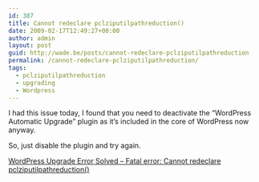 ```yaml
---
id: 387
title: Cannot redeclare pclziputilpathreduction()
date: 2009-02-17T12:49:27+00:00
author: admin
layout: post
guid: http://wade.be/posts/cannot-redeclare-pclziputilpathreduction
permalink: /cannot-redeclare-pclziputilpathreduction/
tags:
  - pclziputilpathreduction
  - upgrading
  - Wordpress
---
```

<p class="lead">
  I had this issue today, I found that you need to deactivate the &#8220;WordPress Automatic Upgrade&#8221; plugin as it&#8217;s included in the core of WordPress now anyway.
</p>

So, just disable the plugin and try again.

<!--more-->

[WordPress Upgrade Error Solved &#8211; Fatal error: Cannot redeclare pclziputilpathreduction()](http://www.youtube.com/watch?v=OGeyrdW1KSw)